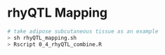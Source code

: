 # rhyQTL Mapping


```bash
# take adipose subcutaneous tissue as an example
> sh rhyQTL_mapping.sh
> Rscript 0_4_rhyQTL_combine.R
``` 
